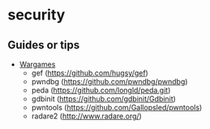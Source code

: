 # security

## Guides or tips

* [Wargames](https://overthewire.org/wargames/)
    * gef (https://github.com/hugsy/gef)
    * pwndbg (https://github.com/pwndbg/pwndbg)
    * peda (https://github.com/longld/peda.git)
    * gdbinit (https://github.com/gdbinit/Gdbinit)
    * pwntools (https://github.com/Gallopsled/pwntools)
    * radare2 (http://www.radare.org/)
